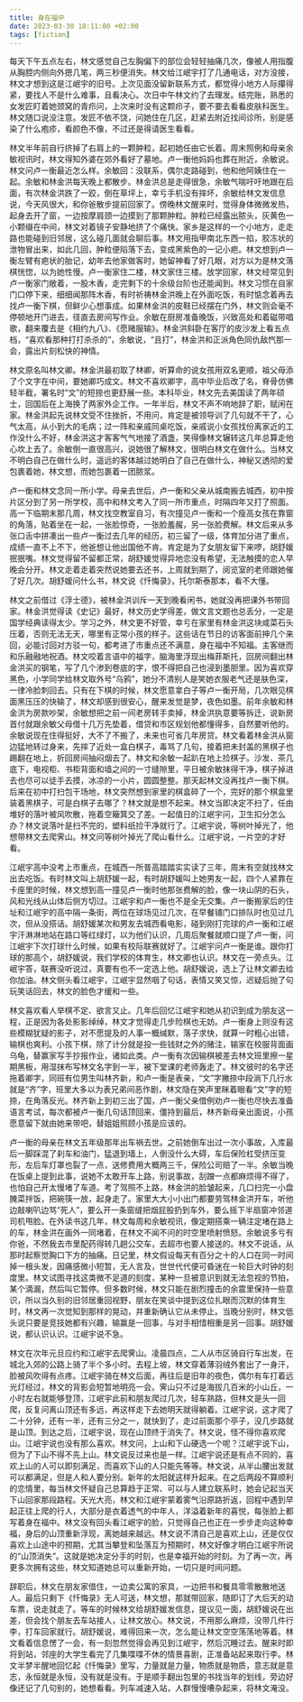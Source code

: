 ```yaml
---
title: 身在福中
date: 2023-03-30 18:11:00 +02:00
tags: [fiction]
---
```


每天下午五点左右，林文感觉自己左胸偏下的部位会轻轻抽痛几次，像被人用指腹从胸腔内侧向外摁几笔，两三秒便消失。林文给江岷宇打了几通电话，对方没接，林文才想到这是江岷宇的旧号。上次见面没留新联系方式，都觉得小地方人际攥得紧，要找人不是什么难事，且看决心。次日中午林文约了去理发。结完账，熟悉的女发匠盯着她颈窝的青疖问，上次来时没有这颗疖子，要不要去看看皮肤科医生。林文随口说没注意。发匠不依不饶，问她住在几区，赶紧去附近找间诊所，别是感染了什么疱疹，看颜色不像，不过还是得请医生看看。

林文半年前自行挤掉了右肩上的一颗肿粒，起初她任由它长着。周末照例和母亲余敏视讯时，林文得知外婆在郊外看好了墓地。卢一衡他妈妈也葬在附近，余敏说。林文问卢一衡最近怎么样。余敏回：没联系，偶尔走路碰到，他和他阿姨住在一起。余敏和林金洪每天晚上都散步。林金洪总是走得很急，余敏气喘吁吁地跟在后面，有次林金洪跌了一跤，倒在草坪上，幸亏手机没有摔坏，余敏给林文发信息说，今天风很大，和你爸散步提前回家了。傍晚林文醒来时，觉得身体微微发热，起身去开了窗，一边按摩肩颈一边摸到了那颗肿粒。肿粒已经露出脓头，灰黄色一小颗缀在中间，林文对着镜子安静地挤了个痛快。家乡是这样的一个小地方，走走路也能碰到旧邻居，这么碰几面就会聊后事。林文用指甲南北东西一掐，胶冻状的泄物冒出来，如此几回，肿粒便陷落下去，变成黑紫色的一记小疤。林文想到卢一衡左臂有疤状的胎记，幼年去他家做客时，她留神看了好几眼，对方以为是林文落棋恍惚，以为她性慢。卢一衡家住二楼，林文家住三楼。放学回家，林文经常见到卢一衡家门敞着，一股木香，走完剩下的十余级台阶也还能闻到。林文习惯在自家门口停下来，细细闻那阵木香，有时祈祷林金洪晚上在外面吃饭，有时惦念着再去找卢一衡下棋，但鲜少心想事成。如果林金洪的皮鞋已经摆在门外，林文则会毫不停顿地开门进去，径直去房间写作业。余敏在厨房准备晚饭，兴致高处和着磁带唱歌，翻来覆去是《相约九八》、《愿赌服输》。林金洪斜卧在客厅的皮沙发上看五点档，“喜欢看那种打打杀杀的”，余敏说，“且打”，林金洪和正派角色同仇敌忾那一会，露出片刻松快的神情。

林文原名叫林文卿。林金洪最初取了林卿，听算命的说女孩用双名更顺，祖父母添了个文字在中间，要她卿巧成文。林文不喜欢卿字，高中毕业后改了名，脊骨仿佛轻半截，署名时“文”的短捺也更舒展一些。本科毕业，林文先去美国读了两年硕士，回国后在上海换了两家外企工作。一年半后，林文不声不响地辞了职，赋闲在家。林金洪起先说林文受不住挫折，不用问，肯定是被领导训了几句就不干了，心气太高，从小到大的毛病；过一阵和亲戚同桌吃饭，亲戚说小女孩找份离家近的工作没什么不好，林金洪这才客客气气地接了酒盏，笑得像林文辗转这几年总算走他心坎上去了。余敏倒一直很高兴，说她很了解林文，很明白林文在做什么。当林文不明白自己在做什么时，遥远的客体越过她明白了自己在做什么，神秘又透彻的爱包裹着她，林文想，而她包裹着一团脓浆。

卢一衡和林文念同一所小学。母亲去世后，卢一衡和父亲从城南搬去城西，初中按片区分到了另一所学校，高中和林文考入了同一所市重点，时隔四年又打了照面。高一下临期末那几周，林文找空教室自习，有次撞见卢一衡和一个瘦高女孩在靠窗的角落，贴着坐在一起，一张脸惊奇，一张脸羞赧，另一张脸费解。林文后来从多张口舌中拼凑出一些卢一衡过去几年的经历，初三留了一级，体育加分进了重点，成绩一直不上不下，他爸想让他出国他不肯。肯定是为了女朋友留下来啰，胡舒媛抿抿嘴。林文觉得留不留都正常，胡舒媛觉得异地恋没有希望，无法触摸的恋人早晚会分开。林文走着走着突然说她要去还书，上周就到期了，阅览室的老师跟她催了好几次。胡舒媛问什么书，林文说《忏悔录》，托尔斯泰那本，看不大懂。

林文之前借过《浮士德》，被林金洪训斥一天到晚看闲书，她就没再把课外书带回家。林金洪觉得读《史记》最好，林文历史学得差，做文言文题也总丢分，一定是国学经典读得太少。学习之外，林文更不好管，幸亏在家里有林金洪这块咸菜石头压着，否则无法无天，哪里有正常小孩的样子。这些话在节日的访客面前抻几个来回，必能讨回对方驳一句，都考进了市重点还不满意，身在福中不知福。主客继而和乐融融地祝酒。林文咬着言语中的福字，脑海里浮现出梅菲斯托，回房间翻出林金洪买的钢笔，写了几个渗到卷底的字，恨不得把自己也浸到墨胆里。因为喜欢穿黑色，小学同学给林文取外号“乌鸦”，她分不清别人是笑她衣服老气还是肤色深，一律冷脸刺回去。只有在下棋的时候，林文愿意拿白子等卢一衡开局，几次眼见棋面黑压压的快输了，林文却感到很安心，醒来发觉是梦，夜色如墨。前年余敏和林金洪为房款吵架，余敏想把之前一间老房转手卖掉，林金洪执意要等拆迁，说新房首付就跟余敏父母借十几万先垫着，借贷和市区规划他都懂得多，自然要听他的。余敏说现在住得挺好，大不了不搬了，未来也可省几年房贷。林文看着林金洪从窗边猛地转过身来，先摔了近处一盒白棋子，毒骂了几句，接着把未封盖的黑棋子也踢翻在地上，折回房间抽闷烟去了。林文和余敏一起趴在地上捡棋子。沙发、茶几底下，电视柜、书柜背面和墙之间的一寸缝隙里，平日被余敏抹得干净，棋子掉进去也尽可以徒手去摸，冰凉的一小片，圆圆整整。那天起林文没再找卢一衡下棋。后来在初中打扫包干场地，林文突然想到家里的棋盒碎了一个，完好的那个棋盒里装着黑棋子，可是白棋子去哪了？林文就是想不起来。林文当即决定不扫了，任由堆好的落叶被风吹散，拖着空簸箕交了差。一起值日的江岷宇问，卫生扣分怎么办？林文说落叶是扫不完的，塑料纸捡干净就行了。江岷宇说，等树叶掉光了，他想带林文去爬霁山。林文问等树叶掉光了爬山看什么。江岷宇说，一片空的才好看。

江岷宇高中没考上市重点，在城西一所普高踏踏实实读了三年，周末有空就找林文出去吃饭。有时林文叫上胡舒媛一起，有时胡舒媛叫上她男友一起，四个人紧靠在卡座里的时候，林文想到高一撞见卢一衡时他那张费解的脸，像一块山阴的石头，风和光线从山体后侧方切过。江岷宇和卢一衡也不是全无交集。卢一衡搬家后的住址和江岷宇的高中隔一条街，两位在球场见过几次，在早餐铺门口排队时也见过几次，但从没搭话。胡舒媛某次和男友去城西看电影，碰到刚打完球的卢一衡和江岷宇汗淋淋地站在路口等红绿灯，以为他们认识，几周后聚餐就顺口提了卢一衡，问江岷宇下次打球什么时候，如果有校际联赛就好了。江岷宇问卢一衡是谁。跟你打球的那高个，胡舒媛说，我们学校的体育生，林文卿也认识。林文在一旁点头。江岷宇答，联赛没听说过，真要有也不一定选上他。胡舒媛说，选上了让林文卿去给你加油。林文侧头看江岷宇，江岷宇显然咽了句话，表情又笑又惊，迟疑后抛了句玩笑话回去，林文的脸色才缓和一些。

林文喜欢看人举棋不定、欲言又止。几年后回忆江岷宇和她从初识到成为朋友这一程，正是因为各处影影绰绰，林文才觉得走几步险棋也无妨。卢一衡身上则没有这些模糊犹疑的影子，对不愿提及的人事一概缄默，落子求快，就算一时粗心出错，输棋也爽利。小孩下棋，除了计分就是投一些钱财之外的赌注，输家在校服背面画乌龟，替赢家写手抄报作业，诸如此类。卢一衡有次因输棋被差去林文班里擦一星期黑板，用湿抹布写林文名字到一半，被下堂课的老师轰走了。林文彼时的名字还拖着卿字，同班有位男生叫林齐新，和卢一衡是表亲，“文”字撇捺中段淌下几行水就是“齐”字，班里大多以为表兄弟间恶作剧，林文隐在笑声里眯着眼看“文”字的短捺，在角落反光。林齐新上到初三出了国，卢一衡父亲借例劝卢一衡也尽快去准备语言考试，每次都被卢一衡几句话顶回来，僵持到最后，林齐新母亲出面说，小孩愿意留下就由她来带吧，替姐姐照顾小孩是应该的。

卢一衡的母亲在林文五年级那年出车祸去世。之前她倒车出过一次小事故，入库最后一脚踩混了刹车和油门，猛退到墙上，人倒没什么大碍，车后保险杠受挤压变形，左后车灯罩也裂了一点，送修费用大概两三千，保险公司赔了一半。余敏当晚在饭桌上提到此事，说她不太敢开车上路，别说事故，刮蹭一点都麻烦得不得了，也怕自己开太慢堵了车道。考了驾照不上路，林金洪的脸皱起来，几口扫完一小盘腌菜拌饭，把碗筷一放，起身走了。家里大大小小出门都要劳驾林金洪开车，听他边敲喇叭边骂“死人”，要么开一条窗缝把烟屁股扔到车外，要么摇下半扇窗冲邻道司机甩脸。在外读书这几年，林文每周和余敏视讯，像定期搭乘一辆注定堵在路上的车，林金洪在画外一同堵着，在林文不闻不问的时空里喷射愤怒。余敏说多亏有你爸，不然我去市里配药得转几趟公交车，去超市也要人接送的。林文不说话，从那时起察觉胸口下方的抽痛。日记里，林文假设每天有百分之十的人口在同一时间掉一根头发，因痛感微小短暂，无人言及，世世代代便可昏迷在一轮巨大时钟的刻度里。林文试图寻找这类微不足道的刻度，某种一旦被意识到就无法忽视的节拍，某个滴漏，然后叫它暂停。但多数时候，林文只能在剧烈撞击的余震里保持一些意识，所以当久别的旧邻居重回视野，朋友在笑谈中提到这位扎眼而沉默的体育生时，林文再一次觉知到那样的晃动，并重新确认它从未停止。当晚分别时，林文低头说只要是竞技她都有兴趣，输赢是一回事，与对手相惜相重是另一回事。胡舒媛说，都认识认识。江岷宇说不急。

林文在次年元旦应约和江岷宇去爬霁山。凌晨四点，二人从市区骑自行车出发，在城北入郊的公路上骑了半个多小时。去程上坡，林文穿着薄羽绒外套出了一身汗，脸被风吹得有点疼。江岷宇骑在林文后面，再往后是旧年的夜色，偶尔有车打着远光灯经过，林文的背影会短暂地明亮一会。霁山只不过是海拔几百米的小山丘，一小时左右就能够登顶，江岷宇此前和朋友爬过几次，轻车熟路，但林文是头一回爬，反复问离山顶还有多远，再这样走下去她明天就得躺着。江岷宇说，这才爬了二十分钟，还有一半，还有三分之一，就快到了，走过前面那个亭子，没几步路就是山顶。到达之后，江岷宇说，现在山顶终于消失了。林文说，怪不得你喜欢爬山。江岷宇说也没有那么喜欢。林文问，上山和下山硬选一个呢？江岷宇说下山，但为了下山不得不先上山。林文说反过来也是一样。江岷宇说还是有点不同的，喜欢上山的人可以即刻满足，而喜欢下山的人只能先等等。林文说，从半山腰出发就可以都满足，但是人和人要分别。新年的太阳就这样升起来。在之后两段不算顺利的恋情里，每当林文怀疑自己总算趋于正常、可以与人建立联系时，她会记起当天下山回家那段路程。天光大亮，林文和江岷宇蒙着雾气沿原路折返，回程中遇到早起正往上爬的行人，大部分是衣着透气的中年人，洋溢着新年的喜悦，每张脸上都写着身在福中。林文没有回头看江岷宇的脸，只觉得自己也正在一步步走向这种幸福，身后的山顶重新浮现，离她越来越远。林文说不清自己是喜欢上山，还是仅仅喜欢上山途中的预期，尤其当攀登和坠落互为预期时，林文好像才明白江岷宇所说的“山顶消失”。这就是她决定分手的时刻，也是幸福开始的时刻。为了再一次，再更多次拥有这些，林文知道她总可以重新开始，一切只是时间问题。

辞职后，林文在朋友家借住，一边卖公寓的家具，一边把书和餐具零零散散地送人。最后只剩下《忏悔录》无人可送，林文想，那就带回家，随即订了大后天的动车票，说走就走了。等车的时候林文给胡舒媛发信息，提议见一面，胡舒媛说在出差，但会找个朋友去车站接人，让林文放心。林文说，不用那么麻烦，没带几件行李，打车回家就行。胡舒媛说，难得回来一次，怎么能让林文空空荡荡地等着。林文看着信息愣了一会，有一刻忽然觉得会再见到江岷宇，然后沉睡过去。醒来时即将到站，邻座的大学生看完了几集喋喋不休的情景喜剧，正准备站起来取行李。林文半梦半醒地回忆起《忏悔录》里写，力量就是力量，物质就是物质，意志就是意志，永恒就是永恒，没有就是没有。于是顺手翻出包里的书找当年的划线，旁边好像还记了几句别的，她想看看。列车减速入站，人群慢慢嘈杂起来，将林文淹没。
